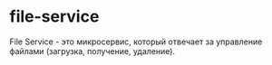 # file-service
File Service - это микросервис, который отвечает за управление файлами (загрузка, получение, удаление).

